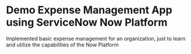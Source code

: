 # Demo Expense Management App using ServiceNow Now Platform
Implemented basic expense management for an organization, just to learn and utilize the capabilities of the Now Platform
